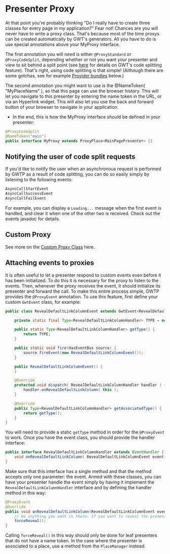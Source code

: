 # Presenter Proxy

At that point you're probably thinking "Do I really have to create three classes for every page in my application?" Fear not! Chances are you will never have to write a proxy class. That's because most of the time proxys can be created automatically by GWT's generators. All you have to do is use special annotations above your MyProxy interface.

The first annotation you will need is either `@ProxyStandard` or `@ProxyCodeSplit`, depending whether or not you want your presenter and view to sit behind a split point (see [here](http://code.google.com/webtoolkit/doc/latest/DevGuideCodeSplitting.html) for details on GWT's code splitting feature). That's right, using code splitting is that simple! (Although there are some gotchas, see for example [Provider bundles](http://code.google.com/p/gwt-platform/wiki/GettingStarted#Provider_bundles ) below.)

The second annotation you might want to use is the @NameToken( "MyPlaceName" ), so that this page can use the browser history. This will let you navigate to this presenter by entering the name token in the URL, or via an Hyperlink widget. This will also let you use the back and forward button of your browser to navigate in your application.

* In the end, this is how the MyProxy interface should be defined in your presenter:

```java
@ProxyCodeSplit
@NameToken("main")
public interface MyProxy extends ProxyPlace<MainPagePresenter> {}
```

## Notifying the user of code split requests
If you'd like to notify the user when an asynchronous request is performed by GWTP as a result of code splitting, you can do so easily simply by listening to the following events:

```java
AsyncCallStartEvent
AsyncCallSuccessEvent
AsyncCallFailEvent
```
For example, you can display a `Loading...` message when the first event is handled, and clear it when one of the other two is received. Check out the events javadoc for details.

## Custom Proxy
See more on the [Custom Proxy Class][cpc] here.

## Attaching events to proxies
It is often useful to let a presenter respond to custom events even before it has been initialized. To do this it is necessary for the proxy to listen to the events. Then, whenever the proxy receives the event, it should initialize its presenter and forward the call. To make this entire process simple, GWTP provides the `@ProxyEvent` annotation. To use this feature, first define your custom `GwtEvent` class, for example:

```java
public class RevealDefaultLinkColumnEvent extends GwtEvent<RevealDefaultLinkColumnHandler> {

    private static final Type<RevealDefaultLinkColumnHandler> TYPE = new Type<RevealDefaultLinkColumnHandler>();

    public static Type<RevealDefaultLinkColumnHandler> getType() {
        return TYPE;
    }

    public static void fire(HasEventBus source) {
        source.fireEvent(new RevealDefaultLinkColumnEvent());
    }

    public RevealDefaultLinkColumnEvent() {
    }

    @Override
    protected void dispatch( RevealDefaultLinkColumnHandler handler ) {
        handler.onRevealDefaultLinkColumn( this );
    }

    @Override
    public Type<RevealDefaultLinkColumnHandler> getAssociatedType() {
        return getType();
    }
}
```

You will need to provide a static `getType` method in order for the `@ProxyEvent` to work. Once you have the event class, you should provide the handler interface:

```java
public interface RevealDefaultLinkColumnHandler extends EventHandler {
    void onRevealDefaultLinkColumn( RevealDefaultLinkColumnEvent event );
}
```

Make sure that this interface has a single method and that the method accepts only one parameter: the event. Armed with these classes, you can have your presenter handle the event simply by having it implement the `RevealDefaultLinkColumnHandler` interface and by defining the handler method in this way:

```java
@ProxyEvent
@Override
public void onRevealDefaultLinkColumn(RevealDefaultLinkColumnEvent event) {
    // Do anything you want in there. If you want to reveal the presenter:
    forceReveal();
}
```

Calling `forceReveal()` in this way should only be done for leaf presenters that do not have a name token. In the case where the presenter is associated to a place, use a method from the `PlaceManager` instead.

[cpc]: gwtp/advancedfeatures/Custom-Proxy-Class.html "Custom Proxy Class"
